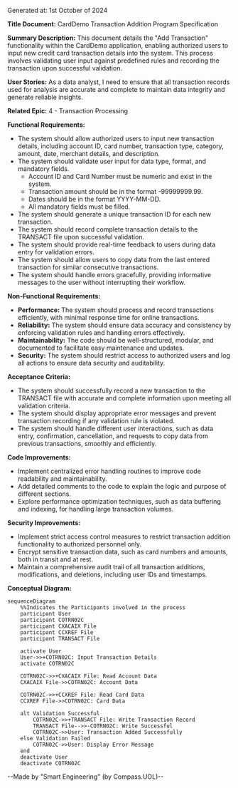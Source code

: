 Generated at: 1st October of 2024

**Title Document:** CardDemo Transaction Addition Program Specification

**Summary Description:** This document details the "Add Transaction" functionality within the CardDemo application, enabling authorized users to input new credit card transaction details into the system. This process involves validating user input against predefined rules and recording the transaction upon successful validation.

**User Stories:** As a data analyst, I need to ensure that all transaction records used for analysis are accurate and complete to maintain data integrity and generate reliable insights.

**Related Epic:**  4 - Transaction Processing

**Functional Requirements:**
- The system should allow authorized users to input new transaction details, including account ID, card number, transaction type, category, amount, date, merchant details, and description.
- The system should validate user input for data type, format, and mandatory fields. 
    - Account ID and Card Number must be numeric and exist in the system.
    - Transaction amount should be in the format -99999999.99.
    - Dates should be in the format YYYY-MM-DD.
    - All mandatory fields must be filled.
- The system should generate a unique transaction ID for each new transaction.
- The system should record complete transaction details to the TRANSACT file upon successful validation.
- The system should provide real-time feedback to users during data entry for validation errors.
- The system should allow users to copy data from the last entered transaction for similar consecutive transactions.
- The system should handle errors gracefully, providing informative messages to the user without interrupting their workflow.

**Non-Functional Requirements:**
- **Performance:**  The system should process and record transactions efficiently, with minimal response time for online transactions.
- **Reliability:** The system should ensure data accuracy and consistency by enforcing validation rules and handling errors effectively.
- **Maintainability:** The code should be well-structured, modular, and documented to facilitate easy maintenance and updates.
- **Security:** The system should restrict access to authorized users and log all actions to ensure data security and auditability.

**Acceptance Criteria:**
- The system should successfully record a new transaction to the TRANSACT file with accurate and complete information upon meeting all validation criteria.
- The system should display appropriate error messages and prevent transaction recording if any validation rule is violated.
- The system should handle different user interactions, such as data entry, confirmation, cancellation, and requests to copy data from previous transactions, smoothly and efficiently.

**Code Improvements:**
- Implement centralized error handling routines to improve code readability and maintainability.
- Add detailed comments to the code to explain the logic and purpose of different sections.
- Explore performance optimization techniques, such as data buffering and indexing, for handling large transaction volumes.

**Security Improvements:**
- Implement strict access control measures to restrict transaction addition functionality to authorized personnel only.
- Encrypt sensitive transaction data, such as card numbers and amounts, both in transit and at rest.
- Maintain a comprehensive audit trail of all transaction additions, modifications, and deletions, including user IDs and timestamps.

**Conceptual Diagram:**

```mermaid
sequenceDiagram
    %%Indicates the Participants involved in the process
    participant User
    participant COTRN02C
    participant CXACAIX File
    participant CCXREF File
    participant TRANSACT File

    activate User
    User->>+COTRN02C: Input Transaction Details
    activate COTRN02C
    
    COTRN02C->>+CXACAIX File: Read Account Data
    CXACAIX File->>COTRN02C: Account Data
    
    COTRN02C->>+CCXREF File: Read Card Data
    CCXREF File->>COTRN02C: Card Data

    alt Validation Successful
        COTRN02C->>+TRANSACT File: Write Transaction Record
        TRANSACT File-->>-COTRN02C: Write Successful
        COTRN02C->>User: Transaction Added Successfully
    else Validation Failed
        COTRN02C->>User: Display Error Message
    end
    deactivate User
    deactivate COTRN02C
```

--Made by "Smart Engineering" (by Compass.UOL)--